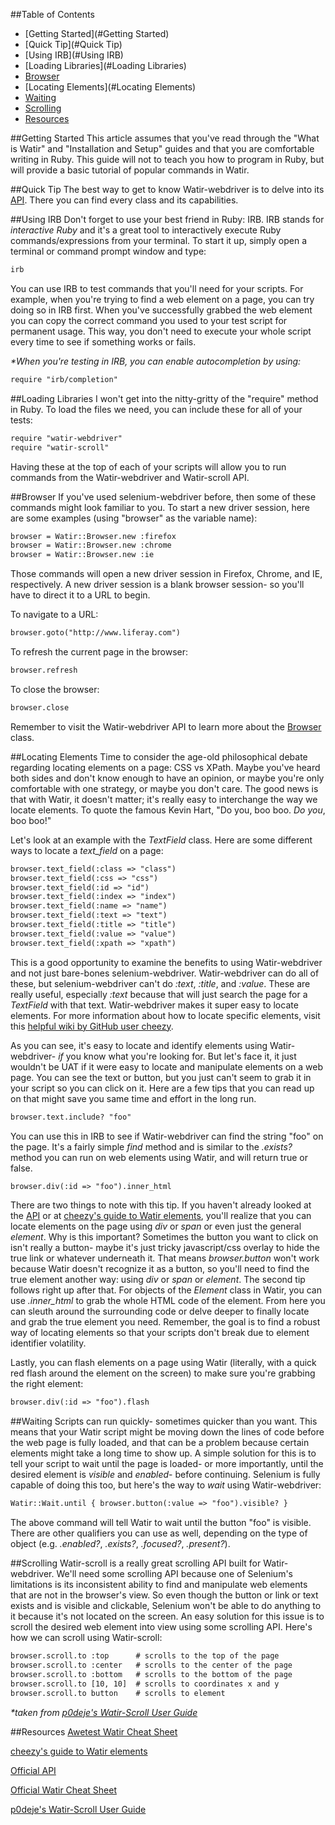 ##Table of Contents
* [Getting Started](#Getting Started)
* [Quick Tip](#Quick Tip)
* [Using IRB](#Using IRB)
* [Loading Libraries](#Loading Libraries)
* [Browser](#Browser)
* [Locating Elements](#Locating Elements)
* [Waiting](#Waiting)
* [Scrolling](#Scrolling)
* [Resources](#Resources)

##Getting Started
This article assumes that you've read through the "What is Watir" and "Installation and Setup" guides and that you are comfortable writing in Ruby. This guide will not to teach you how to program in Ruby, but will provide a basic tutorial of popular commands in Watir.

##Quick Tip
The best way to get to know Watir-webdriver is to delve into its [API](http://www.rubydoc.info/gems/watir-webdriver). There you can find every class and its capabilities. 

##Using IRB
Don't forget to use your best friend in Ruby: IRB. IRB stands for _interactive Ruby_ and it's a great tool to interactively execute Ruby commands/expressions from your terminal. To start it up, simply open a terminal or command prompt window and type:
``` html
irb
```
You can use IRB to test commands that you'll need for your scripts. For example, when you're trying to find a web element on a page, you can try doing so in IRB first. When you've successfully grabbed the web element you can copy the correct command you used to your test script for permanent usage. This way, you don't need to execute your whole script every time to see if something works or fails.

_*When you're testing in IRB, you can enable autocompletion by using:_
``` html
require "irb/completion"
```

##Loading Libraries
I won't get into the nitty-gritty of the "require" method in Ruby. To load the files we need, you can include these for all of your tests:
``` html
require "watir-webdriver"
require "watir-scroll"
```
Having these at the top of each of your scripts will allow you to run commands from the Watir-webdriver and Watir-scroll API. 

##Browser
If you've used selenium-webdriver before, then some of these commands might look familiar to you. To start a new driver session, here are some examples (using "browser" as the variable name):
``` html
browser = Watir::Browser.new :firefox
browser = Watir::Browser.new :chrome
browser = Watir::Browser.new :ie
```
Those commands will open a new driver session in Firefox, Chrome, and IE, respectively. A new driver session is a blank browser session- so you'll have to direct it to a URL to begin. 

To navigate to a URL:
``` html
browser.goto("http://www.liferay.com")
```
To refresh the current page in the browser:
``` html
browser.refresh
```
To close the browser:
``` html
browser.close
```
Remember to visit the Watir-webdriver API to learn more about the [Browser](http://www.rubydoc.info/gems/watir-webdriver/Watir/Browser) class.

##Locating Elements
Time to consider the age-old philosophical debate regarding locating elements on a page: CSS vs XPath. Maybe you've heard both sides and don't know enough to have an opinion, or maybe you're only comfortable with one strategy, or maybe you don't care. The good news is that with Watir, it doesn't matter; it's really easy to interchange the way we locate elements. To quote the famous Kevin Hart, "Do you, boo boo. _Do you_, boo boo!"

Let's look at an example with the _TextField_ class. Here are some different ways to locate a _text_field_ on a page:
``` html
browser.text_field(:class => "class")
browser.text_field(:css => "css")
browser.text_field(:id => "id")
browser.text_field(:index => "index")
browser.text_field(:name => "name")
browser.text_field(:text => "text")
browser.text_field(:title => "title")
browser.text_field(:value => "value")
browser.text_field(:xpath => "xpath")
```
This is a good opportunity to examine the benefits to using Watir-webdriver and not just bare-bones selenium-webdriver. Watir-webdriver can do all of these, but selenium-webdriver can't do _:text_, _:title_, and _:value_. These are really useful, especially _:text_ because that will just search the page for a _TextField_ with that text. Watir-webdriver makes it super easy to locate elements. For more information about how to locate specific elements, visit this [helpful wiki by GitHub user cheezy](https://github.com/cheezy/page-object/wiki/Elements).

As you can see, it's easy to locate and identify elements using Watir-webdriver- _if_ you know what you're looking for. But let's face it, it just wouldn't be UAT if it were easy to locate and manipulate elements on a web page. You can see the text or button, but you just can't seem to grab it in your script so you can click on it. Here are a few tips that you can read up on that might save you same time and effort in the long run.
``` html
browser.text.include? "foo"
```
You can use this in IRB to see if Watir-webdriver can find the string "foo" on the page. It's a fairly simple _find_ method and is similar to the _.exists?_ method you can run on web elements using Watir, and will return true or false.
``` html
browser.div(:id => "foo").inner_html
```
There are two things to note with this tip. If you haven't already looked at the [API](http://www.rubydoc.info/gems/watir-webdriver) or at [cheezy's guide to Watir elements](https://github.com/cheezy/page-object/wiki/Elements), you'll realize that you can locate elements on the page using _div_ or _span_ or even just the general _element_. Why is this important? Sometimes the button you want to click on isn't really a button- maybe it's just tricky javascript/css overlay to hide the true link or whatever underneath it. That means _browser.button_ won't work because Watir doesn't recognize it as a button, so you'll need to find the true element another way: using _div_ or _span_ or _element_. The second tip follows right up after that. For objects of the _Element_ class in Watir, you can use _.inner_html_ to grab the whole HTML code of the element. From here you can sleuth around the surrounding code or delve deeper to finally locate and grab the true element you need. Remember, the goal is to find a robust way of locating elements so that your scripts don't break due to element identifier volatility. 

Lastly, you can flash elements on a page using Watir (literally, with a quick red flash around the element on the screen) to make sure you're grabbing the right element:
``` html
browser.div(:id => "foo").flash
```

##Waiting
Scripts can run quickly- sometimes quicker than you want. This means that your Watir script might be moving down the lines of code before the web page is fully loaded, and that can be a problem because certain elements might take a long time to show up. A simple solution for this is to tell your script to wait until the page is loaded- or more importantly, until the desired element is _visible_ and _enabled_- before continuing. Selenium is fully capable of doing this too, but here's the way to _wait_ using Watir-webdriver:
``` html
Watir::Wait.until { browser.button(:value => "foo").visible? }
```
The above command will tell Watir to wait until the button "foo" is visible. There are other qualifiers you can use as well, depending on the type of object (e.g. _.enabled?_, _.exists?_, _.focused?_, _.present?_).

##Scrolling
Watir-scroll is a really great scrolling API built for Watir-webdriver. We'll need some scrolling API because one of Selenium's limitations is its inconsistent ability to find and manipulate web elements that are not in the browser's view. So even though the button or link or text exists and is visible and clickable, Selenium won't be able to do anything to it because it's not located on the screen. An easy solution for this issue is to scroll the desired web element into view using some scrolling API. Here's how we can scroll using Watir-scroll:
``` html
browser.scroll.to :top      # scrolls to the top of the page
browser.scroll.to :center   # scrolls to the center of the page
browser.scroll.to :bottom   # scrolls to the bottom of the page
browser.scroll.to [10, 10]  # scrolls to coordinates x and y
browser.scroll.to button    # scrolls to element
```
_*taken from [p0deje's Watir-Scroll User Guide](https://github.com/p0deje/watir-scroll)_

##Resources
[Awetest Watir Cheat Sheet](https://awetest.zendesk.com/hc/en-us/articles/201883796-Watir-Webdriver-Cheatsheet)

[cheezy's guide to Watir elements](https://github.com/cheezy/page-object/wiki/Elements)

[Official API](http://www.rubydoc.info/gems/watir-webdriver)

[Official Watir Cheat Sheet](https://github.com/watir/watir/wiki/Cheat-Sheet)

[p0deje's Watir-Scroll User Guide](https://github.com/p0deje/watir-scroll)
